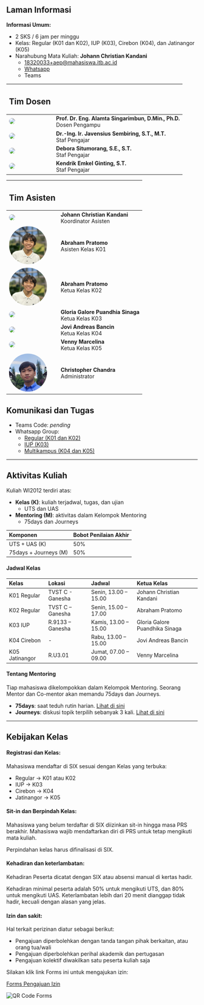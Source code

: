 ## Laman Informasi

**Informasi Umum:**

- 2 SKS / 6 jam per minggu
- Kelas: Regular (K01 dan K02), IUP (K03), Cirebon (K04), dan Jatinangor (K05)
- Narahubung Mata Kuliah: **Johann Christian Kandani**
    - [18320033+aep@mahasiswa.itb.ac.id](mailto:13521138+ak@mahasiswa.itb.ac.id) 
    - [Whatsapp](https://wa.me/+6285158869912)
    - Teams

| <h2 markdown="1"> Tim Dosen </h2> | &#10240; |
|:---------|:----------------------|
| <img src="./assets/img/prof-alamta.jpg" width="125" style="border-radius:50%"> | **Prof. Dr. Eng. Alamta Singarimbun, D.Min., Ph.D.** <br>Dosen Pengampu |
| <img src="./assets/img/dr-javen.jpg" width="125" style="border-radius:50%"> | **Dr.-Ing. Ir. Javensius Sembiring, S.T., M.T.** <br>Staf Pengajar |
| <img src="./assets/img/debora.jpg" width="125" style="border-radius:50%"> | **Debora Situmorang, S.E., S.T.** <br>Staf Pengajar |
| <img src="./assets/img/kendrik.jpg" width="125" style="border-radius:50%"> | **Kendrik Emkel Ginting, S.T.** <br>Staf Pengajar |

| <h2> Tim Asisten </h2> | &#10240; |
|:---------|:----------------------|
| <img src="./assets/img/johann.jpg" width="100" style="border-radius:50%"> | **Johann Christian Kandani** <br>Koordinator Asisten |
| <img src="./assets/img/abraham.png" width="100" style="border-radius:50%"> | **Abraham Pratomo** <br>Asisten Kelas K01 |
| <img src="./assets/img/abraham.png" width="100" style="border-radius:50%"> | **Abraham Pratomo** <br>Ketua Kelas K02 |
| <img src="./assets/img/gloria.png" width="100" style="border-radius:50%"> | **Gloria Galore Puandhia Sinaga** <br>Ketua Kelas K03 |
| <img src="./assets/img/jovi.jpg" width="100" style="border-radius:50%"> | **Jovi Andreas Bancin** <br>Ketua Kelas K04 |
| <img src="./assets/img/venny.jpg" width="100" style="border-radius:50%"> | **Venny Marcelina** <br>Ketua Kelas K05 |
| <img src="./assets/img/christopher.png" width="100" style="border-radius:50%"> | **Christopher Chandra** <br>Administrator |

## Komunikasi dan Tugas

- Teams Code: _pending_
- Whatsapp Group:
    - [Regular (K01 dan K02)](https://chat.whatsapp.com/FURCESuInwl5LUShr0Pky9)
    - [IUP (K03)](https://chat.whatsapp.com/I6bd22xIUyR8ZLmZ9QMYb4)
    - [Multikampus (K04 dan K05)](https://chat.whatsapp.com/DAejz3mw98dH63mynSB4KZ)

* * *

## Aktivitas Kuliah

Kuliah WI2012 terdiri atas:
- **Kelas (K)**: kuliah terjadwal, tugas, dan ujian
    - UTS dan UAS
- **Mentoring (M)**: aktivitas dalam Kelompok Mentoring
    - 75days dan Journeys

| Komponen | Bobot Penilaian Akhir |
|:---------|:----------------------|
| UTS + UAS (K)| 50% |
| 75days + Journeys (M)| 50% |

#### Jadwal Kelas

| Kelas | Lokasi | Jadwal | Ketua Kelas |
|:------|:-------|:-------|:------------|
| K01 Regular | TVST C - Ganesha | Senin, 13.00 – 15.00 | Johann Christian Kandani |
| K02 Regular | TVST C – Ganesha | Senin, 15.00 – 17.00 | Abraham Pratomo |
| K03 IUP | R.9133 – Ganesha | Kamis, 13.00 – 15.00 | Gloria Galore Puandhika Sinaga |
| K04 Cirebon | - | Rabu, 13.00 – 15.00 | Jovi Andreas Bancin |
| K05 Jatinangor | R.U3.01 | Jumat, 07.00 – 09.00 | Venny Marcelina |

#### Tentang Mentoring

Tiap mahasiswa dikelompokkan dalam Kelompok Mentoring. Seorang Mentor dan Co-mentor akan memandu 75days dan Journeys.
- **75days**: saat teduh rutin harian. [Lihat di sini](./75days.md)
- **Journeys**: diskusi topik terpilih sebanyak 3 kali. [Lihat di sini](./journeys.md)

* * *

## Kebijakan Kelas

#### Registrasi dan Kelas:

Mahasiswa mendaftar di SIX sesuai dengan Kelas yang terbuka:
- Regular &rarr; K01 atau K02
- IUP &rarr; K03
- Cirebon &rarr; K04
- Jatinangor &rarr; K05

#### Sit-in dan Berpindah Kelas:

Mahasiswa yang belum terdaftar di SIX diizinkan sit-in hingga masa PRS berakhir. Mahasiswa wajib mendaftarkan diri di PRS untuk tetap mengikuti mata kuliah.

Perpindahan kelas harus difinalisasi di SIX.

#### Kehadiran dan keterlambatan:

Kehadiran Peserta dicatat dengan SIX atau absensi manual di kertas hadir.

Kehadiran minimal peserta adalah 50% untuk mengikuti UTS, dan 80% untuk mengikuti UAS.
Keterlambatan lebih dari 20 menit dianggap tidak hadir, kecuali dengan alasan yang jelas.

#### Izin dan sakit:
Hal terkait perizinan diatur sebagai berikut:
- Pengajuan diperbolehkan dengan tanda tangan pihak berkaitan, atau orang tua/wali
- Pengajuan diperbolehkan perihal akademik dan pertugasan
- Pengajuan kolektif diwakilkan satu peserta kuliah saja

Silakan klik link Forms ini untuk mengajukan izin:

[Forms Pengajuan Izin](https://forms.office.com/r/DBD2ENaDMP)

![QR Code Forms](./assets/img/qr-izin.png)